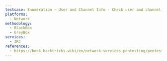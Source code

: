 ```yaml
---
testcase: Enumeration – User and Channel Info - Check user and channel information with; ADMIN, USERS, TIME, STATS a (operator only), NAMES, LIST
platforms: 
  - Network
methodology: 
  - BlackBox
  - GreyBox
services:
  - IRC
references:
  - https://book.hacktricks.wiki/en/network-services-pentesting/pentesting-irc.html
---
```

